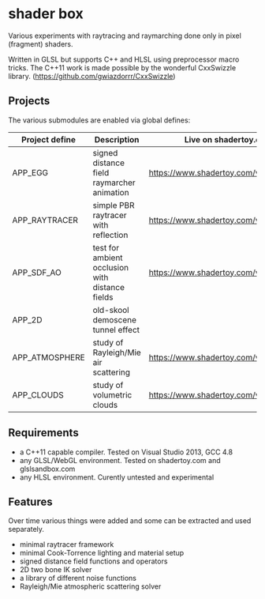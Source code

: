 # shader box
Various experiments with raytracing and
raymarching done only in pixel (fragment) shaders.

Written in GLSL but supports C++ and HLSL
using preprocessor macro tricks.
The C++11 work is made possible by the
wonderful CxxSwizzle library.
(https://github.com/gwiazdorrr/CxxSwizzle)

## Projects
The various submodules are enabled via global defines:

Project define | Description                                        | Live on shadertoy.com
---------------|----------------------------------------------------|-------------------------
APP_EGG        | signed distance field raymarcher animation         | https://www.shadertoy.com/view/MlsGDf
APP_RAYTRACER  | simple PBR raytracer with reflection               | https://www.shadertoy.com/view/Xl2XW1
APP_SDF_AO     | test for ambient occlusion with distance fields    | https://www.shadertoy.com/view/XtBGDW
APP_2D         | old-skool demoscene tunnel effect                  |
APP_ATMOSPHERE | study of Rayleigh/Mie air scattering               | https://www.shadertoy.com/view/XtBXDz
APP_CLOUDS     | study of volumetric clouds                         | https://www.shadertoy.com/view/XtBXDw

## Requirements
* a C++11 capable compiler. Tested on
Visual Studio 2013, GCC 4.8
* any GLSL/WebGL environment. Tested on
shadertoy.com and glslsandbox.com
* any HLSL environment. Curently untested
and experimental

## Features
Over time various things were added and some
can be extracted and used separately.

* minimal raytracer framework
* minimal Cook-Torrence lighting and material setup
* signed distance field functions and operators
* 2D two bone IK solver
* a library of different noise functions
* Rayleigh/Mie atmospheric scattering solver